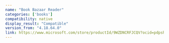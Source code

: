 ```yaml
---
name: "Book Bazaar Reader"
categories: ['books']
compatibility: native
display_result: "Compatible"
version_from: "4.18.64.0"
link: https://www.microsoft.com/store/productId/9WZDNCRFJCQV?ocid=pdpshare
---
```

